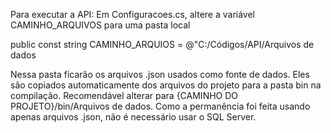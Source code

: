 Para executar a API:
Em Configuracoes.cs, altere a variável CAMINHO_ARQUIVOS para uma pasta local

public const string CAMINHO_ARQUIOS = @"C:/Códigos/API/Arquivos de dados
 
Nessa pasta ficarão os arquivos .json usados como fonte de dados. Eles são copiados automaticamente dos arquivos do projeto para a pasta bin na compilação. Recomendável alterar para {CAMINHO DO PROJETO}/bin/Arquivos de dados. Como a permanência foi feita usando apenas arquivos .json, não é necessário usar o SQL Server. 
